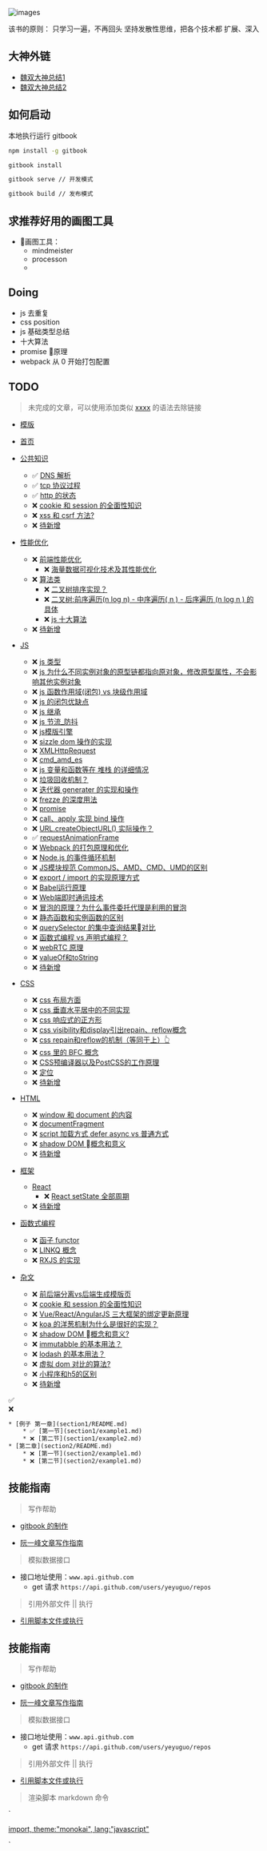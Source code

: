 ![images](/images/logo2.jpeg)

该书的原则：  只学习一遍，不再回头
坚持发散性思维，把各个技术都 扩展、深入  


## 大神外链
- [魏双大神总结1](https://www.zybuluo.com/valsun/note/1318860)  
- [魏双大神总结2](https://www.zybuluo.com/valsun/note/1321468)


## 如何启动
本地执行运行 gitbook
```sh
npm install -g gitbook

gitbook install

gitbook serve // 开发模式

gitbook build // 发布模式
```


## 求推荐好用的画图工具
- 画图工具： 
    * mindmeister
    * processon
    * 

## Doing
- js 去重复
- css position
- js 基础类型总结
- 十大算法
- promise 原理
- webpack 从 0 开始打包配置

## TODO 


> 未完成的文章，可以使用添加类似 [xxxx](`xxx.md`) 的语法去除链接



* [模版](template2.md)



* [首页](README.md)




* [公共知识](common/README.md)
    * ✅ [DNS 解析 ](common/DNS解析.md)
    * ✅ [tcp 协议过程](common/tcp.md)
    * ✅ [http 的状态 ](common/http.md)
    * ❌ [cookie 和 session 的全面性知识]()
    * ❌ [xss 和 csrf 方法?](common/安全/webSafe.md)
    * ❌ [待新增]()



* [性能优化](performance/README.md)
    * ❌ [前端性能优化](performance/前端性能优化/README.md)
        * ❌ [海量数据可视化技术及其性能优化]()
    * ❌ [算法类](performance/algorithm/README.md)
        * ❌ [二叉树排序实现？]()
        * ❌ [二叉树:前序遍历(n log n) - 中序遍历( n ) - 后序遍历 (n log n ) 的具体]()
        * ❌ [js 十大算法](`performance/algorithm/十大算法.md`)
    * ❌ [待新增]()






* [JS](js/README.md)
    * ❌ [js 类型](js/js类型.md)
    * ❌ [js 为什么不同实例对象的原型链都指向原对象，修改原型属性，不会影响其他实例对象](js/为什么不同实例对象的原型链都指向原对象，修改原型属性，不会影响其他实例.md)
    * ❌ [js 函数作用域(闭包) vs 块级作用域](js/函数作用域vs块级作用域.md)
    * ❌ [js 的闭包优缺点]()
    * ❌ [js 继承](js/继承.md)
    * ❌ [js 节流_防抖](js/节流_防抖.md)
    * ❌ [js模版引擎](js/js模版引擎.md)
    * ❌ [sizzle dom 操作的实现](js/sizzle.md)
    * ❌ [XMLHttpRequest](js/XMLHttpRequest.md)
    * ❌ [cmd_amd_es](js/cmd_amd_es.md)
    * ❌ [js 变量和函数等在 堆栈 的详细情况]()
    * ❌ [垃圾回收机制？]()
    * ❌ [迭代器 generater 的实现和操作](js/迭代器.md)
    * ❌ [frezze 的深度用法]()
    * ❌ [promise](js/promise.md)
    * ❌ [call、apply 实现 bind 操作]()
    * ❌ [URL.createObjectURL() 实际操作？]()
    * ✅ [requestAnimationFrame](js/requestAnimationFrame.md)
    * ❌ [Webpack 的打包原理和优化]()
    * ❌ [Node.js 的事件循环机制]()
    * ❌ [JS模块规范 CommonJS、AMD、CMD、UMD的区别]()
    * ❌ [export / import 的实现原理方式]()
    * ❌ [Babel运行原理]()
    * ❌ [Web端即时通讯技术]()
    * ❌ [冒泡的原理？为什么事件委托代理是利用的冒泡]()
    * ❌ [静态函数和实例函数的区别]()
    * ❌ [querySelector 的集中查询结果对比](html/querySelector.md)
    * ❌ [函数式编程 vs 声明式编程？]()
    * ❌ [webRTC 原理]()
    * ❌ [valueOf和toString](js/valueOf和toString.md)
    * ❌ [待新增]()




* [CSS](css/README.md)
    * ❌ [css 布局方面](css/布局方面.md)
    * ❌ [css 垂直水平居中的不同实现](css/垂直居中.md)
    * ❌ [css 响应式的正方形](css/响应式的正方形.md)
    * ❌ [css visibility和display引出repain、reflow概念](css/visibility和display引出repain、reflow概念.md)
    * ❌ [css repain和reflow的机制（等同于上）👆](css/visibility和display引出repain、reflow概念.md)
    * ❌ [css 里的 BFC 概念](css/BFC概念.md)
    * ❌ [CSS预编译器以及PostCSS的工作原理]()
    * ❌ [定位](css/定位.md)
    * ❌ [待新增]()
    



* [HTML](html/README.md)
    * ❌ [window 和 document 的内容](html/document.md)
    * ❌ [documentFragment](html/documentFragment.md)
    * ❌ [script 加载方式  defer  async  vs 普通方式](html/defer-async.md)
    * ❌ [shadow DOM 概念和意义](html/shadowDOM.md)
    * ❌ [待新增]()
    




* [框架](Frame/README.md)
    * [React](Frame/React/README.md)
        * ❌ [React setState 全部周期]()
    * ❌ [待新增]()





* [函数式编程](functional/README.md)
    * ❌ [函子 functor]()
    * ❌ [LINKQ 概念]()
    * ❌ [RXJS 的实现]()





* [杂文](other/README.md)
    * ❌ [前后端分离vs后端生成模版页]()
    * ❌ [cookie 和 session 的全面性知识]()
    * ❌ [Vue/React/AngularJS 三大框架的绑定更新原理]()
    * ❌ [koa 的洋葱机制为什么是很好的实现？]()
    * ❌ [shadow DOM 概念和意义?]()
    * ❌ [immutabble 的基本用法？]()
    * ❌ [lodash 的基本用法？]()
    * ❌ [虚拟 dom 对比的算法?]()
    * ❌ [小程序和h5的区别 ](common/小程序和h5的区别.md)
    * ❌ [待新增]()







✅  
❌
```txt
* [例子 第一章](section1/README.md)
    * ✅ [第一节](section1/example1.md)
    * ❌ [第二节](section1/example2.md)
* [第二章](section2/README.md)
    * ❌ [第一节](section2/example1.md)
    * ❌ [第二节](section2/example1.md)
```



## 技能指南

>  写作帮助

- [gitbook 的制作](https://yangjh.oschina.io/gitbook)   

- [阮一峰文章写作指南](https://github.com/ruanyf/document-style-guide/)

> 模拟数据接口  

- 接口地址使用：`www.api.github.com`
    * get 请求 `https://api.github.com/users/yeyuguo/repos`



> 引用外部文件 || 执行  

- [引用脚本文件或执行](https://plugins.gitbook.com/plugin/include-codeblock#example)





## 技能指南

>  写作帮助

- [gitbook 的制作](https://yangjh.oschina.io/gitbook)   

- [阮一峰文章写作指南](https://github.com/ruanyf/document-style-guide/)

> 模拟数据接口  

- 接口地址使用：`www.api.github.com`
    * get 请求 `https://api.github.com/users/yeyuguo/repos`



> 引用外部文件 || 执行  

- [引用脚本文件或执行](https://plugins.gitbook.com/plugin/include-codeblock#example)


> 渲染脚本 markdown 命令  

`

[
    import, 
    theme:"monokai",
    lang:"javascript"
](xxx/xxxx.js)


`




